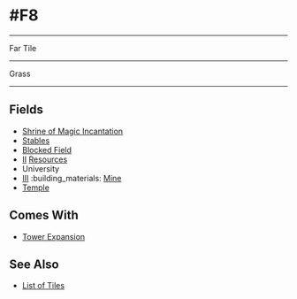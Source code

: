 # #F8

___
Far Tile
___
Grass
___


## Fields

- [Shrine of Magic Incantation](../fields/shrine_of_magic_incantation.md)
- [Stables](../fields/stables.md)
- [Blocked Field](../keywords/blocked_field.md)
- [Ⅱ](../difficulties.md) [Resources](../fields/resources.md)
- University
- [Ⅲ](../difficulties.md) :building_materials: [Mine](../fields/mine.md)
- [Temple](../fields/temple.md)


## Comes With

- [Tower Expansion](../content/tower_expansion.md)


## See Also

- [List of Tiles](index.md)
